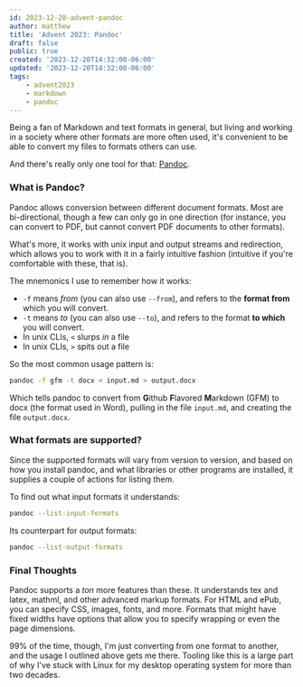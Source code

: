 ```yaml
---
id: 2023-12-20-advent-pandoc
author: matthew
title: 'Advent 2023: Pandoc'
draft: false
public: true
created: '2023-12-20T14:32:00-06:00'
updated: '2023-12-20T14:32:00-06:00'
tags:
    - advent2023
    - markdown
    - pandoc
---
```

Being a fan of Markdown and text formats in general, but living and working in a society where other formats are more often used, it's convenient to be able to convert my files to formats others can use.

And there's really only one tool for that: [Pandoc](https://pandoc.org).

<!--- EXTENDED -->

### What is Pandoc?

Pandoc allows conversion between different document formats.
Most are bi-directional, though a few can only go in one direction (for instance, you can convert to PDF, but cannot convert PDF documents to other formats).

What's more, it works with unix input and output streams and redirection, which allows you to work with it in a fairly intuitive fashion (intuitive if you're comfortable with these, that is).

The mnemonics I use to remember how it works:

- `-f` means _from_ (you can also use `--from`), and refers to the **format from** which you will convert.
- `-t` means _to_ (you can also use `--to`), and refers to the format **to which** you will convert.
- In unix CLIs, `<` slurps _in_ a file
- In unix CLIs, `>` spits out a file

So the most common usage pattern is:

```bash
pandoc -f gfm -t docx < input.md > output.docx
```

Which tells pandoc to convert from **G**ithub **F**lavored **M**arkdown (GFM) to docx (the format used in Word), pulling in the file `input.md`, and creating the file `output.docx`.

### What formats are supported?

Since the supported formats will vary from version to version, and based on how you install pandoc, and what libraries or other programs are installed, it supplies a couple of actions for listing them.

To find out what input formats it understands:

```bash
pandoc --list-input-formats
```

Its counterpart for output formats:

```bash
pandoc --list-output-formats
```

### Final Thoughts

Pandoc supports a _ton_ more features than these.
It understands tex and latex, mathml, and other advanced markup formats.
For HTML and ePub, you can specify CSS, images, fonts, and more.
Formats that might have fixed widths have options that allow you to specify wrapping or even the page dimensions.

99% of the time, though, I'm just converting from one format to another, and the usage I outlined above gets me there.
Tooling like this is a large part of why I've stuck with Linux for my desktop operating system for more than two decades.
